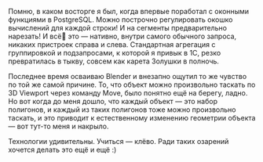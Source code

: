 ﻿Помню, в каком восторге я был, когда впервые поработал с оконными функциями в PostgreSQL. Можно построчно регулировать окошко вычислений для каждой строки! И на сегменты предварительно нарезать! И всё это — нативно, внутри самого обычного запроса, никаких пристроек справа и слева. Стандартная агрегация с группировкой и подзапросами, к которой я привык в 1С, резко превратилась в тыкву, совсем как карета Золушки в полночь.

Последнее время осваиваю Blender и внезапно ощутил то же чувство по той же самой причине. То, что объект можно произвольно таскать по 3D Viewport через команду Move, было понятно ещё на берегу, ладно. Но вот когда до меня дошло, что каждый объект — это набор полигонов, и каждый из таких полигонов тоже можно произвольно таскать, и это приводит к естественному изменению геометрии объекта — вот тут-то меня и накрыло.

Технологии удивительны. Учиться — клёво. Ради таких озарений хочется делать это ещё и ещё :)